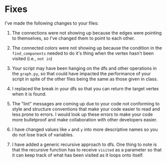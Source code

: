 # Fixes

I've made the following changes to your files:

1. The connections were not showing up because the edges were pointing to themselves, so I've changed them to point to each other.

2. The connected colors were not showing up because the condition in the `find_components` needed to do it's thing when the vertex hasn't been visited (i.e., `not in`)

3. Your script may have been hanging on the dfs and other operations in the `graph.py`, so that could have impacted the performance of your script in spite of the other files being the same as those given in class. 

4. I replaced the break in your dfs so that you can return the target vertex when it is found.

5. The "lint" messages are coming up due to your code not conforming to style and structure conventions that make your code easier to read and less prone to errors. I would look up these errors to make your code more bulletproof and make collaboration with other developers easier.

6. I have changed values like `x` and `y` into more descriptive names so you do not lose track of variables.

7. I have added a generic recursive approach to dfs. One thing to note is that the recursive function has to receive `visited` as a parameter so that it can keep track of what has been visited as it loops onto itself.